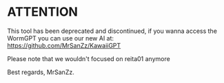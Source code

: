 # ATTENTION

This tool has been deprecated and discontinued, if you wanna access the WormGPT
you can use our new AI at: https://github.com/MrSanZz/KawaiiGPT

Please note that we wouldn't focused on reita01 anymore

Best regards, MrSanZz.
